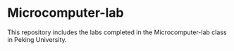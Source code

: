 # Microcomputer-lab
This repository includes the labs completed in the Microcomputer-lab class in Peking University.

